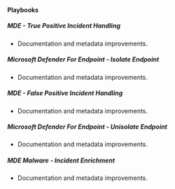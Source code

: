 
#### Playbooks
##### MDE - True Positive Incident Handling
- Documentation and metadata improvements.
##### Microsoft Defender For Endpoint - Isolate Endpoint
- Documentation and metadata improvements.
##### MDE - False Positive Incident Handling
- Documentation and metadata improvements.
##### Microsoft Defender For Endpoint - Unisolate Endpoint
- Documentation and metadata improvements.
##### MDE Malware - Incident Enrichment
- Documentation and metadata improvements.
